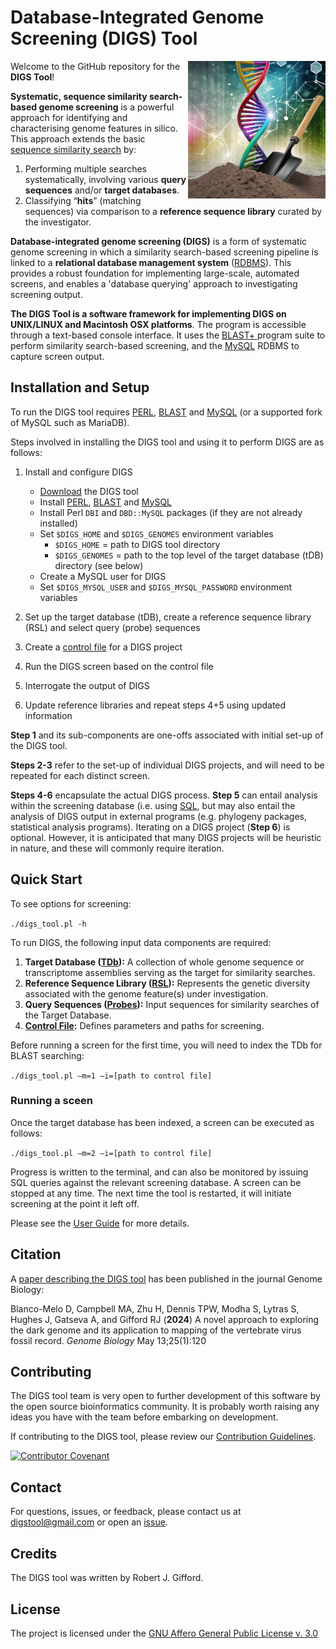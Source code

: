 # Database-Integrated Genome Screening (DIGS) Tool

<img src="md/logo_digs.png" align="right" alt="" width="220" />


Welcome to the GitHub repository for the **DIGS Tool**!

**Systematic, sequence similarity search-based genome screening** is a powerful approach for identifying and characterising genome features in silico. This approach extends the basic [sequence similarity search](https://blast.ncbi.nlm.nih.gov/) by: 

 1. Performing multiple searches systematically, involving various **query sequences** and/or **target databases**.
 2. Classifying “**hits**” (matching sequences) via comparison to a **reference sequence library** curated by the investigator.

**Database-integrated genome screening (DIGS)** is a form of systematic genome screening in which a similarity search-based screening pipeline is linked to a **relational database management system** ([RDBMS](https://www.w3schools.com/mysql/mysql_rdbms.asp)). This provides a robust foundation for implementing large-scale, automated screens, and enables a 'database querying' approach to investigating screening output.

**The DIGS Tool is a software framework for implementing DIGS on UNIX/LINUX and Macintosh OSX platforms**. The program is accessible through a text-based console interface. It uses the [BLAST+ ](https://ftp.ncbi.nlm.nih.gov/blast/executables/blast+/LATEST/) program suite to perform similarity search-based screening, and the [MySQL](https://dev.mysql.com/downloads/mysql/) RDBMS to capture screen output. 

## Installation and Setup 

To run the DIGS tool requires [PERL](https://www.perl.org/), [BLAST](https://ftp.ncbi.nlm.nih.gov/blast/executables/blast+/LATEST/) and [MySQL](https://dev.mysql.com/downloads/mysql/) (or a supported fork of MySQL such as MariaDB).

Steps involved in installing the DIGS tool and using it to perform DIGS are as follows:

1. Install and configure DIGS
    - [Download](https://github.com/giffordlabcvr/DIGS-tool/zipball/master) the DIGS tool
    - Install [PERL](https://www.perl.org/), [BLAST](https://ftp.ncbi.nlm.nih.gov/blast/executables/blast+/LATEST/) and [MySQL](https://dev.mysql.com/downloads/mysql/)
    - Install Perl `DBI` and `DBD::MySQL` packages (if they are not already installed)
    - Set `$DIGS_HOME` and `$DIGS_GENOMES` environment variables
        - `$DIGS_HOME` = path to DIGS tool directory
        - `$DIGS_GENOMES` = path to the top level of the target database (tDB) directory (see below)
    - Create a MySQL user for DIGS
    - Set `$DIGS_MYSQL_USER` and `$DIGS_MYSQL_PASSWORD` environment variables

3. Set up the target database (tDB), create a reference sequence library (RSL) and select query (probe) sequences

4. Create a [control file](https://github.com/giffordlabcvr/DIGS-tool/wiki/DIGS-Tool-Control-File) for a DIGS project

5. Run the DIGS screen based on the control file

6. Interrogate the output of DIGS 

7. Update reference libraries and repeat steps 4+5 using updated information 

**Step 1** and its sub-components are one-offs associated with initial set-up of the DIGS tool. 

**Steps 2-3** refer to the set-up of individual DIGS projects, and will need to be repeated for each distinct screen.

**Steps 4-6** encapsulate the actual DIGS process. **Step 5** can entail analysis within the screening database (i.e. using [SQL](https://github.com/giffordlabcvr/DIGS-tool/wiki/Example-SQL), but may also entail the analysis of DIGS output in external programs (e.g. phylogeny packages, statistical analysis programs). Iterating on a DIGS project (**Step 6**) is optional. However, it is anticipated that many DIGS projects will be heuristic in nature, and these will commonly require iteration.

## Quick Start

To see options for screening: 

`./digs_tool.pl -h` 

To run DIGS, the following input data components are required:

1. **Target Database ([TDb](https://github.com/giffordlabcvr/DIGS-tool/wiki/Target-Database-%28tDB%29)):** A collection of whole genome sequence or transcriptome assemblies serving as the target for similarity searches.
2. **Reference Sequence Library ([RSL](https://github.com/giffordlabcvr/DIGS-tool/wiki/Reference-Sequence-Library-%28RSL%29)):** Represents the genetic diversity associated with the genome feature(s) under investigation.
3. **Query Sequences ([Probes](https://github.com/giffordlabcvr/DIGS-tool/wiki/Query-Sequences-(Probes))):** Input sequences for similarity searches of the Target Database.
4. **[Control File](https://github.com/giffordlabcvr/DIGS-tool/wiki/Control-File):** Defines parameters and paths for screening.


Before running a screen for the first time, you will need to index the TDb for BLAST searching:

`./digs_tool.pl –m=1 –i=[path to control file]`

### Running a sceen

Once the target database has been indexed, a screen can be executed as follows:

`./digs_tool.pl –m=2 –i=[path to control file]`

Progress is written to the terminal, and can also be monitored by issuing SQL queries against the relevant screening database. A screen can be stopped at any time. The next time the tool is restarted, it will initiate screening at the point it left off.

Please see the [User Guide](https://github.com/giffordlabcvr/DIGS-tool/wiki) for more details.

## Citation

A [paper describing the DIGS tool](https://doi.org/10.1186/s13059-024-03258-y) has been published in the journal Genome Biology:

Blanco-Melo D, Campbell MA, Zhu H, Dennis TPW, Modha S, Lytras S, Hughes J, Gatseva A, and Gifford RJ (**2024**)
A novel approach to exploring the dark genome and its application to mapping of the vertebrate virus fossil record.
_Genome Biology_ May 13;25(1):120

## Contributing

The DIGS tool team is very open to further development of this software by the open source bioinformatics community. It is probably worth raising any ideas you have with the team before embarking on development. 

If contributing to the DIGS tool, please review our [Contribution Guidelines](./md/CONTRIBUTING.md).

[![Contributor Covenant](https://img.shields.io/badge/Contributor%20Covenant-2.1-4baaaa.svg)](./md/code_of_conduct.md) 

## Contact

For questions, issues, or feedback, please contact us at [digstool@gmail.com](mailto:digstool@gmail.com) or open an [issue](https://github.com/giffordlabcvr/DIGS-tool/issues).

## Credits

The DIGS tool was written by Robert J. Gifford.

## License

The project is licensed under the [GNU Affero General Public License v. 3.0](https://www.gnu.org/licenses/agpl-3.0.en.html)
